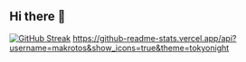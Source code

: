 ## Hi there 👋
[![GitHub Streak](https://streak-stats.demolab.com?user=MaKrotos&theme=tokyonight&exclude_days=Mon%2CTue%2CWed%2CThu%2CFri)](https://git.io/streak-stats) https://github-readme-stats.vercel.app/api?username=makrotos&show_icons=true&theme=tokyonight
<!--
**MaKrotos/MaKrotos** is a ✨ _special_ ✨ repository because its `README.md` (this file) appears on your GitHub profile.

Here are some ideas to get you started:

- 🔭 I’m currently working on ...
- 🌱 I’m currently learning ...
- 👯 I’m looking to collaborate on ...
- 🤔 I’m looking for help with ...
- 💬 Ask me about ...
- 📫 How to reach me: ...
- 😄 Pronouns: ...
- ⚡ Fun fact: ...
-->
